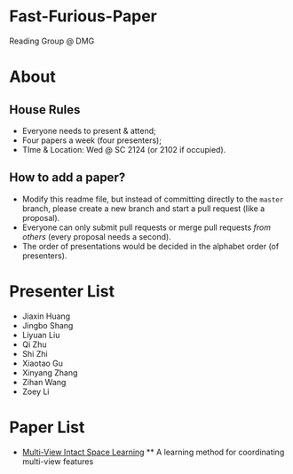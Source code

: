 # Fast-Furious-Paper
Reading Group @ DMG

# About

## House Rules
- Everyone needs to present & attend;
- Four papers a week (four presenters);
- TIme & Location: Wed @ SC 2124 (or 2102 if occupied).

## How to add a paper?
- Modify this readme file, but instead of committing directly to the `master` branch, please create a new branch and start a pull request (like a proposal).
- Everyone can only submit pull requests or merge pull requests *from others* (every proposal needs a second).
- The order of presentations would be decided in the alphabet order (of presenters).

# Presenter List

- Jiaxin Huang
- Jingbo Shang
- Liyuan Liu
- Qi Zhu
- Shi Zhi
- Xiaotao Gu
- Xinyang Zhang
- Zihan Wang
- Zoey Li

# Paper List
* [Multi-View Intact Space Learning](https://ieeexplore.ieee.org/stamp/stamp.jsp?tp=&arnumber=7072521)
** A learning method for coordinating multi-view features
